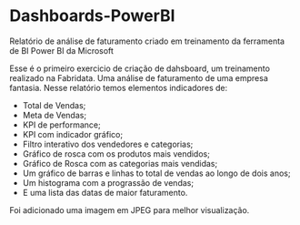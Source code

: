 # Dashboards-PowerBI
Relatório de análise de faturamento criado em treinamento da ferramenta de BI Power BI da Microsoft

Esse é o primeiro exercicio de criação de dahsboard, um treinamento realizado na Fabridata.
Uma análise de faturamento de uma empresa fantasia.
Nesse relatório temos elementos indicadores de:

 - Total de Vendas;
 - Meta de Vendas;
 - KPI de performance;
 - KPI com indicador gráfico;
 - Filtro interativo dos vendedores e categorias;
 - Gráfico de rosca com os produtos mais vendidos;
 - Gráfico de Rosca com as categorias mais vendidas;
 - Um gráfico de barras e linhas to total de vendas ao longo de dois anos;
 - Um histograma com a prograssão de vendas;
 - E uma lista das datas de maior faturamento.


Foi adicionado uma imagem em JPEG para melhor visualização.
